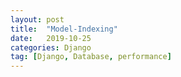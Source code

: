 ```yaml
---
layout: post
title:  "Model-Indexing"
date:   2019-10-25
categories: Django
tag: [Django, Database, performance]
---
```







